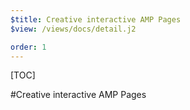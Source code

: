 ```yaml
---
$title: Creative interactive AMP Pages
$view: /views/docs/detail.j2

order: 1
---
```


[TOC]

#Creative interactive AMP Pages
